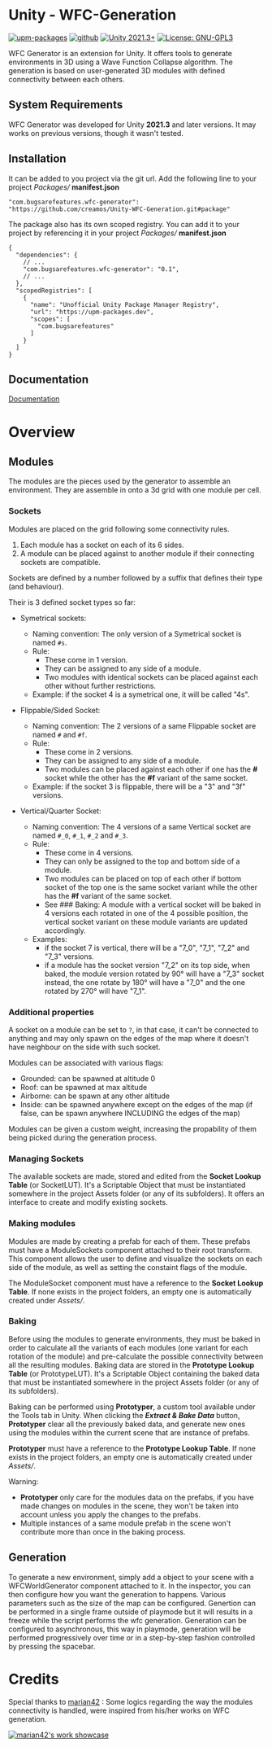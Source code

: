 # Unity - WFC-Generation
[![upm-packages](https://img.shields.io/badge/upm_packages-v0.1-green.svg)](https://upm-packages.dev/-/web/detail/com.bugsarefeatures.wfc-generator/)
[![github](https://img.shields.io/badge/github-v0.1-yellow.svg)](https://github.com/creamos/Unity-WFC-Generation/tree/main/)
[![Unity 2021.3+](https://img.shields.io/badge/unity-2021.3%2B-blue.svg)](https://unity3d.com/get-unity/download)
[![License: GNU-GPL3](https://img.shields.io/badge/License-GNU_GPL3-orange.svg)](https://github.com/creamos/Unity-WFC-Generation/blob/main/LICENSE)

WFC Generator is an extension for Unity.
It offers tools to generate environments in 3D using a Wave Function Collapse algorithm. The generation is based on user-generated 3D modules with defined connectivity between each others.

## System Requirements

WFC Generator was developed for Unity **2021.3** and later versions. It may works on previous versions, though it wasn't tested.

## Installation

It can be added to you project via the git url. Add the following line to your project *Packages/* **manifest.json**
```
"com.bugsarefeatures.wfc-generator": "https://github.com/creamos/Unity-WFC-Generation.git#package"
```
The package also has its own scoped registry. You can add it to your project by referencing it in your project *Packages/* **manifest.json**
```
{
  "dependencies": {
    // ...
    "com.bugsarefeatures.wfc-generator": "0.1", 
    // ...
  },
  "scopedRegistries": [
    {
      "name": "Unofficial Unity Package Manager Registry",
      "url": "https://upm-packages.dev",
      "scopes": [
        "com.bugsarefeatures"
      ]
    }
  ]
}
```

## Documentation

[Documentation](https://github.com/creamos/Unity-WFC-Generation/tree/main/~Documentation)

# Overview

## Modules

The modules are the pieces used by the generator to assemble an environment.
They are assemble in onto a 3d grid with one module per cell.

### Sockets

Modules are placed on the grid following some connectivity rules.
1. Each module has a socket on each of its 6 sides.
2. A module can be placed against to another module if their connecting sockets are compatible.

Sockets are defined by a number followed by a suffix that defines their type (and behaviour).

Their is 3 defined socket types so far:
- Symetrical sockets:
  - Naming convention: The only version of a Symetrical socket is named `#s`.
  - Rule:
    - These come in 1 version.
    - They can be assigned to any side of a module.
    - Two modules with identical sockets can be placed against each other without further restrictions.
  - Example: if the socket 4 is a symetrical one, it will be called "4s".

- Flippable/Sided Socket:
  - Naming convention: The 2 versions of a same Flippable socket are named `#` and `#f`.
  - Rule:
    - These come in 2 versions.
    - They can be assigned to any side of a module.
    - Two modules can be placed against each other if one has the **#** socket while the other has the **#f** variant of the same socket.
  - Example: if the socket 3 is flippable, there will be a "3" and "3f" versions.

- Vertical/Quarter Socket:
  - Naming convention: The 4 versions of a same Vertical socket are named `#_0`, `#_1`, `#_2` and `#_3`.
  - Rule:
    - These come in 4 versions.
    - They can only be assigned to the top and bottom side of a module.
    - Two modules can be placed on top of each other if bottom socket of the top one is the same socket variant while the other has the **#f** variant of the same socket.
    - See ### Baking: A module with a vertical socket will be baked in 4 versions each rotated in one of the 4 possible position, the vertical socket variant on these module variants are updated accordingly.
  - Examples:
    - if the socket 7 is vertical, there will be a "7_0", "7_1", "7_2" and "7_3" versions.
    - if a module has the socket version "7_2" on its top side, when baked, the module version rotated by 90° will have a "7_3" socket instead, the one rotate by 180° will have a "7_0" and the one rotated by 270° will have "7_1".

### Additional properties

A socket on a module can be set to `?`, in that case, it can't be connected to anything and may only spawn on the edges of the map where it doesn't have neighbour on the side with such socket.

Modules can be associated with various flags:
  - Grounded: can be spawned at altitude 0
  - Roof: can be spawned at max altitude
  - Airborne: can be spawn at any other altitude
  - Inside: can be spawned anywhere except on the edges of the map (if false, can be spawn anywhere INCLUDING the edges of the map)

Modules can be given a custom weight, increasing the propability of them being picked during the generation process.

### Managing Sockets

The available sockets are made, stored and edited from the **Socket Lookup Table** (or SocketLUT). It's a Scriptable Object that must be instantiated somewhere in the project Assets folder (or any of its subfolders).
It offers an interface to create and modify existing sockets. 

### Making modules

Modules are made by creating a prefab for each of them. These prefabs must have a ModuleSockets component attached to their root transform.
This component allows the user to define and visualize the sockets on each side of the module, as well as setting the constaint flags of the module.

The ModuleSocket component must have a reference to the **Socket Lookup Table**. If none exists in the project folders, an empty one is automatically created under *Assets/*.

### Baking

Before using the modules to generate environments, they must be baked in order to calculate all the variants of each modules (one variant for each rotation of the module) and pre-calculate the possible connectivity between all the resulting modules. Baking data are stored in the **Prototype Lookup Table** (or PrototypeLUT). It's a Scriptable Object containing the baked data that must be instantiated somewhere in the project Assets folder (or any of its subfolders).

Baking can be performed using **Prototyper**, a custom tool available under the Tools tab in Unity.
When clicking the ***Extract & Bake Data*** button, **Prototyper** clear all the previously baked data, and generate new ones using the modules within the current scene that are instance of prefabs.

**Prototyper** must have a reference to the **Prototype Lookup Table**. If none exists in the project folders, an empty one is automatically created under *Assets/*.

Warning: 
- **Prototyper** only care for the modules data on the prefabs, if you have made changes on modules in the scene, they won't be taken into account unless you apply the changes to the prefabs.
- Multiple instances of a same module prefab in the scene won't contribute more than once in the baking process.

## Generation

To generate a new environment, simply add a object to your scene with a WFCWorldGenerator component attached to it.
In the inspector, you can then configure how you want the generation to happens.
Various parameters such as the size of the map can be configured.
Genertion can be performed in a single frame outside of playmode but it will results in a freeze while the script performs the wfc generation.
Generation can be configured to asynchronous, this way in playmode, generation will be performed progressively over time or in a step-by-step fashion controlled by pressing the spacebar.

# Credits

Special thanks to [marian42](https://marian42.de/article/wfc/) :
Some logics regarding the way the modules connectivity is handled, were inspired from his/her works on WFC generation.

[![marian42's work showcase](https://img.youtube.com/vi/-W7zt8181Zo/0.jpg)](//www.youtube.com/watch?v=-W7zt8181Zo "marian42's work showcase")
